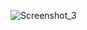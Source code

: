 ![Screenshot_3](https://user-images.githubusercontent.com/72028645/135856964-259b47bf-73ff-453e-9351-b342adcc2a12.png)
